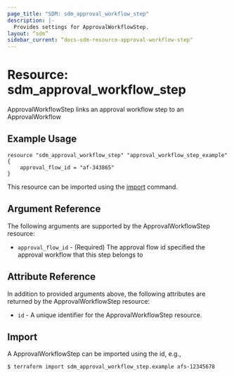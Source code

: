 ```yaml
---
page_title: "SDM: sdm_approval_workflow_step"
description: |-
  Provides settings for ApprovalWorkflowStep.
layout: “sdm”
sidebar_current: “docs-sdm-resource-approval-workflow-step"
---
```

# Resource: sdm_approval_workflow_step

ApprovalWorkflowStep links an approval workflow step to an ApprovalWorkflow
## Example Usage

```hcl
resource "sdm_approval_workflow_step" "approval_workflow_step_example" {
    approval_flow_id = "af-343865"
}
```
This resource can be imported using the [import](https://www.terraform.io/docs/cli/commands/import.html) command.
## Argument Reference
The following arguments are supported by the ApprovalWorkflowStep resource:
* `approval_flow_id` - (Required) The approval flow id specified the approval workflow that this step belongs to
## Attribute Reference
In addition to provided arguments above, the following attributes are returned by the ApprovalWorkflowStep resource:
* `id` - A unique identifier for the ApprovalWorkflowStep resource.
## Import
A ApprovalWorkflowStep can be imported using the id, e.g.,

```
$ terraform import sdm_approval_workflow_step.example afs-12345678
```
